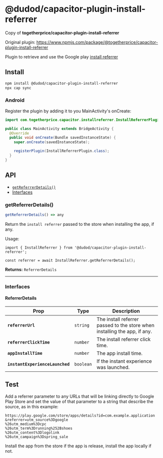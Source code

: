 # @dudod/capacitor-plugin-install-referrer

Copy of **togetherprice/capacitor-plugin-install-referrer**

Original plugin: https://www.npmjs.com/package/@togetherprice/capacitor-plugin-install-referrer

Plugin to retrieve and use the Google play
[install referrer](https://developer.android.com/google/play/installreferrer)

## Install

```bash
npm install @dudod/capacitor-plugin-install-referrer
npx cap sync
```

### Android

Register the plugin by adding it to you MainActivity's onCreate:

```java
import com.togetherprice.capacitor.installreferrer.InstallReferrerPlugin;

public class MainActivity extends BridgeActivity {
  @Override
  public void onCreate(Bundle savedInstanceState) {
    super.onCreate(savedInstanceState);

    registerPlugin(InstallReferrerPlugin.class);
  }
}
```

## API

<docgen-index>

* [`getReferrerDetails()`](#getreferrerdetails)
* [Interfaces](#interfaces)

</docgen-index>

<docgen-api>
<!--Update the source file JSDoc comments and rerun docgen to update the docs below-->

### getReferrerDetails()

```typescript
getReferrerDetails() => any
```

Return the `install referrer` passed to the store when installing the app, if any.

Usage:
```
import { InstallReferrer } from '@dudod/capacitor-plugin-install-referrer';

const referrer = await InstallReferrer.getReferrerDetails();

```

**Returns:** <code>ReferrerDetails</code>

--------------------


### Interfaces


#### ReferrerDetails

| Prop                            | Type                 | Description                                                               |
| ------------------------------- | -------------------- | ------------------------------------------------------------------------- |
| **`referrerUrl`**               | <code>string</code>  | The install referrer passed to the store when installing the app, if any. |
| **`referrerClickTime`**         | <code>number</code>  | The install referrer click time.                                          |
| **`appInstallTime`**            | <code>number</code>  | The app install time.                                                     |
| **`instantExperienceLaunched`** | <code>boolean</code> | If the instant experience was launched.                                   |

</docgen-api>

## Test

Add a referrer parameter to any URLs that will be linking directly to Google Play Store and set the value of that parameter to a string that describe the source, as in this example:

```text
https://play.google.com/store/apps/details?id=com.example.application
&referrer=utm_source%3Dgoogle
%26utm_medium%3Dcpc
%26utm_term%3Drunning%252Bshoes
%26utm_content%3Dlogolink
%26utm_campaign%3Dspring_sale
```

Install the app from the store if the app is release, install the app locally if not.
